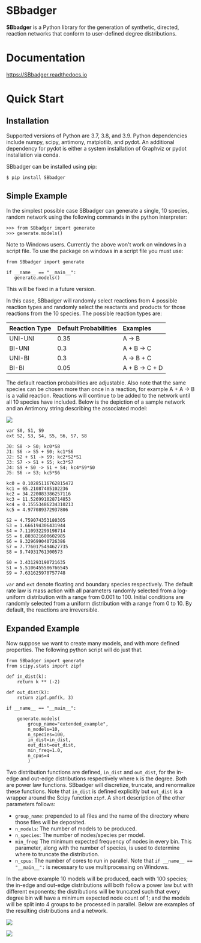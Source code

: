 # SBbadger
**SBbadger** is a Python library for the generation of synthetic, directed, reaction networks that conform to 
user-defined degree distributions. 

# Documentation

 https://SBbadger.readthedocs.io
 
Quick Start
===========

Installation
------------

Supported versions of Python are 3.7, 3.8, and 3.9. Python dependencies include numpy, scipy, antimony, matplotlib,
and pydot. An additional dependency for pydot is either a system installation of Graphviz or pydot installation
via conda.

SBbadger can be installed using pip:

```
$ pip install SBbadger
```

Simple Example
--------------

In the simplest possible case SBbadger can generate a single, 10 species, 
random network using the following commands in the python interpreter:

```
>>> from SBbadger import generate
>>> generate.models()
```

Note to Windows users. Currently the above won't work on windows in a script file. To use the package on windows in a script file you must use:

```
from SBbadger import generate

if __name__ == "__main__":
   generate.models()
```

This will be fixed in a future version.

In this case, SBbadger will randomly select reactions from 4 possible reaction types
and randomly select the reactants and products for those reactions from the 10 species.
The possible reaction types are:

| Reaction Type | Default Probabilities | Examples       |
|---------------|:----------------------|:---------------|
| UNI-UNI       | 0.35                  | A -> B         |
| BI-UNI        | 0.3                   | A + B -> C     | 
| UNI-BI        | 0.3                   | A -> B + C     | 
| BI-BI         | 0.05                  | A + B -> C + D |

The default reaction probabilities are adjustable. Also note that the same species can be
chosen more than once in a reaction, for example A + A -> B is a valid reaction. Reactions 
will continue to be added to the network until all 10 species have included. Below is the 
depiction of a sample network and an Antimony string describing the associated model:

![](https://raw.githubusercontent.com/sys-bio/SBbadger/main/docs/source/test.png)

```
var S0, S1, S9
ext S2, S3, S4, S5, S6, S7, S8

J0: S8 -> S0; kc0*S8
J1: S6 -> S5 + S0; kc1*S6
J2: S2 + S1 -> S9; kc2*S2*S1
J3: S7 -> S1 + S5; kc3*S7
J4: S9 + S0 -> S1 + S4; kc4*S9*S0
J5: S6 -> S3; kc5*S6

kc0 = 0.10285116762815472
kc1 = 65.21087405102236
kc2 = 34.220083386257116
kc3 = 11.526991028714853
kc4 = 0.15553486234310213
kc5 = 4.977089372937806

S2 = 4.759074353180305
S3 = 1.666194306431944
S4 = 7.110932299198714
S5 = 6.803821600602985
S6 = 9.329699040726386
S7 = 7.7760175494627735
S8 = 9.74931761300573

S0 = 3.431293190721635
S1 = 5.5106455586766545
S9 = 7.631625970757748
```
	
``var`` and ``ext`` denote floating and boundary species respectively. The default 
rate law is mass action with all parameters randomly selected from a log-uniform 
distribution with a range from 0.001 to 100. Initial conditions are randomly selected
from a uniform distribution with a range from 0 to 10. By default, the reactions are 
irreversible.

Expanded Example
----------------

Now suppose we want to create many models, and with more defined properties. The following python
script will do just that.

    from SBbadger import generate
    from scipy.stats import zipf

    def in_dist(k):
        return k ** (-2)

    def out_dist(k):
        return zipf.pmf(k, 3)

    if __name__ == "__main__":

        generate.models(
			group_name="extended_example",
			n_models=10,
			n_species=100,
			in_dist=in_dist,
			out_dist=out_dist,
			min_freq=1.0,
			n_cpus=4
			)
			
Two distribution functions are defined, ``in_dist`` and ``out_dist``, for the in-edge and out-edge distributions respectively where ``k`` is the degree. Both are power law functions. SBbadger will discretize, truncate, and renormalize these functions.
Note that ``in_dist`` is defined explicitly but ``out_dist`` is a wrapper around the Scipy function ``zipf``. A short description of the other parameters follows:

* ``group_name``: prepended to all files and the name of the directory where those files will be deposited. 
* ``n_models``: The number of models to be produced.
* ``n_species``: The number of nodes/species per model.
* ``min_freq``: The minimum expected frequency of nodes in every bin. This parameter, along with the number of species, is used to determine where to truncate the distribution.
* ``n_cpus``: The number of cores to run in parallel. Note that ``if __name__ == "__main__":`` is necessary to use multiprocessing on Windows.

In the above example 10 models will be produced, each with 100 species; the in-edge and out-edge distributions will both follow a power law but with different exponents; the distributions will be truncated such that every degree bin will have a minimum expected node count of 1; and the models will be split into 4 groups to be processed in parallel. Below are examples of the resulting distributions and a network.

![](https://raw.githubusercontent.com/sys-bio/SBbadger/main/docs/source/dist_fig_0.png)

![](https://raw.githubusercontent.com/sys-bio/SBbadger/main/docs/source/net_fig_0.png)
